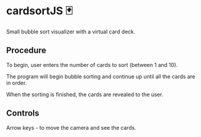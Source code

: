 # cardsortJS :black_joker:
Small bubble sort visualizer with a virtual card deck.

## Procedure
To begin, user enters the number of cards to sort (between 1 and 10).

The program will begin bubble sorting and continue up until all the cards are in order.

When the sorting is finished, the cards are revealed to the user. 

## Controls
Arrow keys - to move the camera and see the cards.
